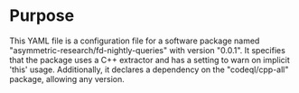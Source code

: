 # Purpose
This YAML file is a configuration file for a software package named "asymmetric-research/fd-nightly-queries" with version "0.0.1". It specifies that the package uses a C++ extractor and has a setting to warn on implicit 'this' usage. Additionally, it declares a dependency on the "codeql/cpp-all" package, allowing any version.
